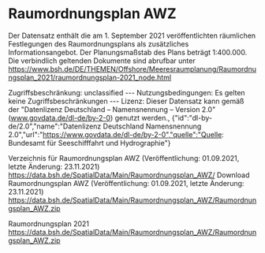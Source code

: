 <!--
# SPDX-FileCopyrightText: 2021 Bundesamt für Seeschifffahrt und Hydrographie
# SPDX-FileCopyrightText: 2023 Helmholtz-Zentrum hereon GmbH
# SPDX-License-Identifier: LicenseRef-DL-DE-BY-2.0
# SPDX-FileContributor: Carsten Lemmen <carsten.lemmen@hereon.de>
-->

# Raumordnungsplan AWZ

Der Datensatz enthält die am 1. September 2021 veröffentlichten räumlichen Festlegungen des Raumordnungsplans als zusätzliches Informationsangebot. Der Planungsmaßstab des Plans beträgt 1:400.000. Die verbindlich geltenden Dokumente sind abrufbar unter https://www.bsh.de/DE/THEMEN/Offshore/Meeresraumplanung/Raumordnungsplan_2021/raumordnungsplan-2021_node.html

Zugriffsbeschränkung: unclassified --- Nutzungsbedingungen: Es gelten keine Zugriffsbeschränkungen --- Lizenz: Dieser Datensatz kann gemäß der "Datenlizenz Deutschland – Namensnennung – Version 2.0" (www.govdata.de/dl-de/by-2-0) genutzt werden., {"id":"dl-by-de/2.0","name":"Datenlizenz Deutschland Namensnennung 2.0","url":"https://www.govdata.de/dl-de/by-2-0","quelle":"Quelle: Bundesamt für Seeschifffahrt und Hydrographie"}

Verzeichnis für Raumordnungsplan AWZ (Veröffentlichung: 01.09.2021, letzte Änderung: 23.11.2021)
https://data.bsh.de/SpatialData/Main/Raumordnungsplan_AWZ/
Download Raumordnungsplan AWZ (Veröffentlichung: 01.09.2021, letzte Änderung: 23.11.2021)
https://data.bsh.de/SpatialData/Main/Raumordnungsplan_AWZ/Raumordnungsplan_AWZ.zip

Raumordnungsplan 2021
https://data.bsh.de/SpatialData/Main/Raumordnungsplan_AWZ/Raumordnungsplan_AWZ.zip
